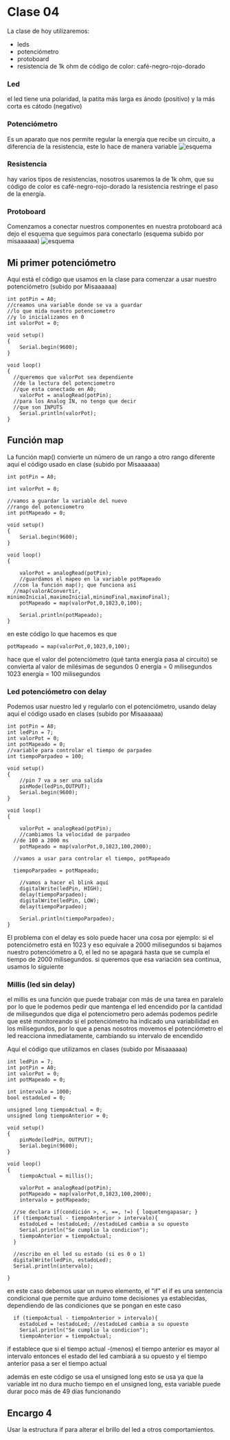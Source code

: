 # Clase 04
La clase de hoy utilizaremos:
- leds
- potenciómetro
- protoboard
- resistencia de 1k ohm de código de color: café-negro-rojo-dorado

### Led
el led tiene una polaridad, la patita más larga es ánodo (positivo) y la más corta es cátodo (negativo)

### Potenciómetro
Es un aparato que nos permite regular la energía que recibe un circuito, a diferencia de la resistencia, este lo hace de manera variable
![esquema](./Imagenes/potenciometro.png)

### Resistencia
hay varios tipos de resistencias, nosotros usaremos la de 1k ohm, que su código de color es café-negro-rojo-dorado
la resistencia restringe el paso de la energía.

### Protoboard
Comenzamos a conectar nuestros componentes en nuestra protoboard
acá dejo el esquema que seguimos para conectarlo
(esquema subido por misaaaaaa)
![esquema](./Imagenes/protoboardledpin.png)

## Mi primer potenciómetro
Aquí está el código que usamos en la clase para comenzar
a usar nuestro potenciómetro
(subido por Misaaaaaa)

```
int potPin = A0;
//creamos una variable donde se va a guardar
//lo que mida nuestro potenciometro
//y lo inicializamos en 0
int valorPot = 0; 

void setup()
{
	Serial.begin(9600);  
}

void loop()
{
  //queremos que valorPot sea dependiente
  //de la lectura del potenciometro
  //que esta conectado en A0;
  	valorPot = analogRead(potPin);
  //para los Analog IN, no tengo que decir
  //que son INPUTS
	Serial.println(valorPot);
}
```

## Función map
La función map() convierte un número de un rango
a otro rango diferente
aquí el código usado en clase (subido por Misaaaaaa)

```
int potPin = A0;

int valorPot = 0; 

//vamos a guardar la variable del nuevo
//rango del potenciometro
int potMapeado = 0;

void setup()
{
	Serial.begin(9600);  
}

void loop()
{

  	valorPot = analogRead(potPin);
  	//guardamos el mapeo en la variable potMapeado
  //con la función map(); que funciona así 
  //map(valorAConvertir, minimoInicial,maximoInicial,minimoFinal,maximoFinal);
  	potMapeado = map(valorPot,0,1023,0,100);

	Serial.println(potMapeado);
}
```
en este código lo que hacemos es que 
```
potMapeado = map(valorPot,0,1023,0,100);
```
hace que el valor del potenciómetro (qué tanta energía pasa al circuito)
se convierta al valor de milésimas de segundos 
0 energía = 0 milisegundos
1023 energía = 100 milisegundos

### Led potenciómetro con delay
Podemos usar nuestro led y regularlo con el potenciómetro, usando delay
aquí el código usado en clases 
(subido por Misaaaaaa)

```
int potPin = A0;
int ledPin = 7;
int valorPot = 0; 
int potMapeado = 0;
//variable para controlar el tiempo de parpadeo
int tiempoParpadeo = 100;

void setup()
{
  	//pin 7 va a ser una salida
  	pinMode(ledPin,OUTPUT);
	Serial.begin(9600);  
}

void loop()
{

  	valorPot = analogRead(potPin);
  	//cambiamos la velocidad de parpadeo
  //de 100 a 2000 ms
  	potMapeado = map(valorPot,0,1023,100,2000);
  
  //vamos a usar para controlar el tiempo, potMapeado
  
  tiempoParpadeo = potMapeado;
  
  	//vamos a hacer el blink aquí
  	digitalWrite(ledPin, HIGH);
  	delay(tiempoParpadeo);
  	digitalWrite(ledPin, LOW);
  	delay(tiempoParpadeo);

	Serial.println(tiempoParpadeo);
}
```
El problema con el delay es solo puede hacer una cosa
por ejemplo: si el potenciómetro está en 1023 y eso equivale a 2000 milisegundos
si bajamos nuestro potenciómetro a 0, el led no se apagará hasta que se cumpla el 
tiempo de 2000 milisegundos.
si queremos que esa variación sea continua, usamos lo siguiente

### Millis (led sin delay)
el millis es una función que puede trabajar con más de una tarea en paralelo
por lo que le podemos pedir que mantenga el led encendido
por la cantidad de milisegundos que diga el potenciometro
pero además podemos pedirle que esté monitoreando si el potenciómetro ha indicado una variabilidad
en los milisegundos, por lo que a penas nosotros movemos el potenciómetro
el led reacciona inmediatamente, cambiando su intervalo de encendido

Aquí el código que utilizamos en clases
(subido por Misaaaaaa)

```
int ledPin = 7;
int potPin = A0;
int valorPot = 0; 
int potMapeado = 0;

int intervalo = 1000;
bool estadoLed = 0;

unsigned long tiempoActual = 0;
unsigned long tiempoAnterior = 0;

void setup()
{
  	pinMode(ledPin, OUTPUT);
  	Serial.begin(9600);
}

void loop()
{
	tiempoActual = millis();
  
  	valorPot = analogRead(potPin);
  	potMapeado = map(valorPot,0,1023,100,2000);
  	intervalo = potMapeado;
  
  //se declara if(condición >, <, ==, !=) { loquetengapasar; }
  if (tiempoActual - tiempoAnterior > intervalo){
    estadoLed = !estadoLed; //estadoLed cambia a su opuesto
    Serial.println("Se cumplio la condicion");
  	tiempoAnterior = tiempoActual;
  }
  
  //escribo en el led su estado (si es 0 o 1)
  digitalWrite(ledPin, estadoLed);
  Serial.println(intervalo);

}
```
en este caso debemos usar un nuevo elemento, el "if"
el if es una sentencia condicional que permite que arduino tome decisiones
ya establecidas, dependiendo de las condiciones que se pongan
en este caso
```
  if (tiempoActual - tiempoAnterior > intervalo){
    estadoLed = !estadoLed; //estadoLed cambia a su opuesto
    Serial.println("Se cumplio la condicion");
  	tiempoAnterior = tiempoActual;
```
if establece que si el tiempo actual -(menos) el tiempo anterior es mayor al intervalo
entonces el estado del led cambiará a su opuesto
y el tiempo anterior pasa a ser el tiempo actual

además en este código se usa el unsigned long
esto se usa ya que la variable int no dura mucho tiempo
en el unsigned long, esta variable puede durar poco más de 49 días funcionando


## Encargo 4
Usar la estructura if para alterar el brillo del led a otros comportamientos.
